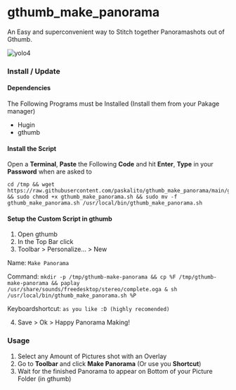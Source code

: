 # gthumb_make_panorama

An Easy and superconvenient way to Stitch together Panoramashots out of Gthumb.

![yolo4](https://user-images.githubusercontent.com/8012793/110212413-81f0ba80-7e9b-11eb-9024-db8e10de31d7.gif)


### Install / Update

#### Dependencies
The Following Programs must be Installed (Install them from your Pakage manager)
- Hugin
- gthumb


#### Install the Script
Open a **Terminal**, **Paste** the Following **Code** and hit **Enter**, **Type** in your **Password** when are asked to
````
cd /tmp && wget https://raw.githubusercontent.com/paskalito/gthumb_make_panorama/main/gthumb_make_panorama.sh && sudo chmod +x gthumb_make_panorama.sh && sudo mv -f gthumb_make_panorama.sh /usr/local/bin/gthumb_make_panorama.sh
````
#### Setup the Custom Script in gthumb
1. Open gthumb
2. In the Top Bar click
3. Toolbar > Personalize... > New

Name: `Make Panorama`

Command: `mkdir -p /tmp/gthumb-make-panorama && cp %F /tmp/gthumb-make-panorama && paplay /usr/share/sounds/freedesktop/stereo/complete.oga & sh /usr/local/bin/gthumb_make_panorama.sh %P`

Keyboardshortcut: `as you like :D (highly recomended)`

4. Save > Ok > Happy Panorama Making!

### Usage
1. Select any Amount of Pictures shot with an Overlay
2. Go to **Toolbar** and click **Make Panorama** (Or use you **Shortcut**)
3. Wait for the finished Panorama to appear on Bottom of your Picture Folder (in gthumb)
